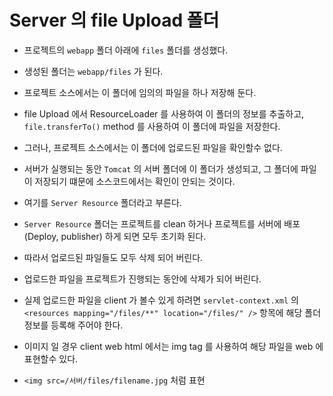 # Server 의 file Upload 폴더
- 프로젝트의 `webapp` 폴더 아래에 `files` 폴더를 생성했다.
- 생성된 폴더는 `webapp/files` 가 된다.
- 프로젝트 소스에서는 이 폴더에 임의의 파일을 하나 저장해 둔다.
- file Upload 에서 ResourceLoader 를 사용하여 이 폴더의 정보를 추출하고, `file.transferTo()` method 를 사용하여 이 폴더에 파일을 저장한다.
- 그러나, 프로젝트 소스에서는 이 폴더에 업로드된 파일을 확인할수 없다.
- 서버가 실행되는 동안 `Tomcat` 의 서버 폴더에 이 폴더가 생성되고, 그 폴더에 파일이 저장되기 떄문에 소스코드에서는 확인이 안되는 것이다.

- 여기를 `Server Resource` 폴더라고 부른다.
- `Server Resource` 폴더는 프로젝트를 clean 하거나 프로젝트를 서버에 배포(Deploy, publisher) 하게 되면 모두 초기화 된다.
- 따라서 업로드된 파일들도 모두 삭제 되어 버린다.
- 업로드한 파일을 프로젝트가 진행되는 동안에 삭제가 되어 버린다.
- 실제 업로드한 파일을 client 가 볼수 있게 하려면 
`servlet-context.xml` 의 `<resources mapping="/files/**" location="/files/" />` 항목에 해당 폴더정보를 등록해 주어야 한다.
- 이미지 일 경우 client web html 에서는 img tag 를 사용하여 해당 파일을 web 에 표현할수 있다.
- `<img src=/서버/files/filename.jpg` 처럼 표현
